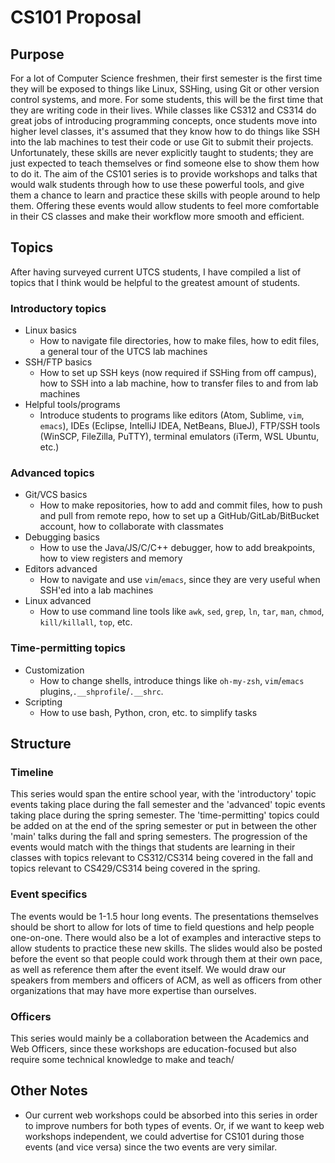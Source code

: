 # CS101 Proposal

## Purpose

For a lot of Computer Science freshmen, their first semester is the first time they will be exposed to things like Linux, SSHing, using Git or other version control systems, and more. For some students, this will be the first time that they are writing code in their lives. While classes like CS312 and CS314 do great jobs of introducing programming concepts, once students move into higher level classes, it's assumed that they know how to do things like SSH into the lab machines to test their code or use Git to submit their projects. Unfortunately, these skills are never explicitly taught to students; they are just expected to teach themselves or find someone else to show them how to do it. The aim of the CS101 series is to provide workshops and talks that would walk students through how to use these powerful tools, and give them a chance to learn and practice these skills with people around to help them. Offering these events would allow students to feel more comfortable in their CS classes and make their workflow more smooth and efficient.

## Topics

After having surveyed current UTCS students, I have compiled a list of topics that I think would be helpful to the greatest amount of students.

### Introductory topics

- Linux basics
  - How to navigate file directories, how to make files, how to edit files, a general tour of the UTCS lab machines
- SSH/FTP basics
  - How to set up SSH keys (now required if SSHing from off campus), how to SSH into a lab machine, how to transfer files to and from lab machines
- Helpful tools/programs
  - Introduce students to programs like editors (Atom, Sublime, `vim`, `emacs`), IDEs (Eclipse, IntelliJ IDEA, NetBeans, BlueJ), FTP/SSH tools (WinSCP, FileZilla, PuTTY), terminal emulators (iTerm, WSL Ubuntu, etc.)

### Advanced topics

- Git/VCS basics
  - How to make repositories, how to add and commit files, how to push and pull from remote repo, how to set up a GitHub/GitLab/BitBucket account, how to collaborate with classmates
- Debugging basics
  - How to use the Java/JS/C/C++ debugger, how to add breakpoints, how to view registers and memory
- Editors advanced
  - How to navigate and use `vim`/`emacs`, since they are very useful when SSH'ed into a lab machines
- Linux advanced
  - How to use command line tools like `awk`, `sed`, `grep`, `ln`, `tar`, `man`, `chmod`, `kill/killall`, `top`, etc.

### Time-permitting topics

- Customization
  - How to change shells, introduce things like `oh-my-zsh`, `vim`/`emacs` plugins,`.__shprofile`/`.__shrc`.
- Scripting
  - How to use bash, Python, cron, etc. to simplify tasks

## Structure

### Timeline

This series would span the entire school year, with the 'introductory' topic events taking place during the fall semester and the 'advanced' topic events taking place during the spring semester. The 'time-permitting' topics could be added on at the end of the spring semester or put in between the other 'main' talks during the fall and spring semesters. The progression of the events would match with the things that students are learning in their classes with topics relevant to CS312/CS314 being covered in the fall and topics relevant to CS429/CS314 being covered in the spring.

### Event specifics

The events would be 1-1.5 hour long events. The presentations themselves should be short to allow for lots of time to field questions and help people one-on-one. There would also be a lot of examples and interactive steps to allow students to practice these new skills. The slides would also be posted before the event so that people could work through them at their own pace, as well as reference them after the event itself. We would draw our speakers from members and officers of ACM, as well as officers from other organizations that may have more expertise than ourselves. 

### Officers

This series would mainly be a collaboration between the Academics and Web Officers, since these workshops are education-focused but also require some technical knowledge to make and teach/

## Other Notes

- Our current web workshops could be absorbed into this series in order to improve numbers for both types of events. Or, if we want to keep web workshops independent, we could advertise for CS101 during those events (and vice versa) since the two events are very similar.


